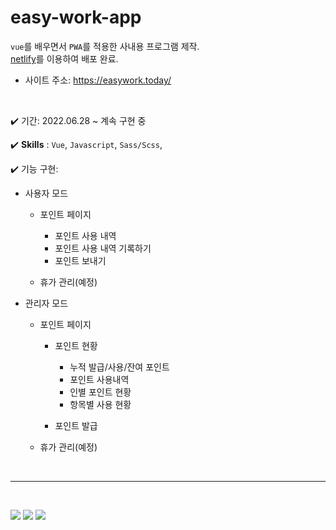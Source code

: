 # easy-work-app

`vue`를 배우면서 `PWA`를 적용한 사내용 프로그램 제작. <br />
[netlify](https://app.netlify.com/)를 이용하여 배포 완료.

- 사이트 주소: https://easywork.today/

<br />

✔️ 기간: 2022.06.28 ~ 계속 구현 중

✔️ **Skills** : `Vue`, `Javascript`, `Sass/Scss`,

✔️ 기능 구현:

- 사용자 모드

  - 포인트 페이지

    - 포인트 사용 내역
    - 포인트 사용 내역 기록하기
    - 포인트 보내기

  - 휴가 관리(예정)

- 관리자 모드

  - 포인트 페이지

    - 포인트 현황

      - 누적 발급/사용/잔여 포인트
      - 포인트 사용내역
      - 인별 포인트 현황
      - 항목별 사용 현황

    - 포인트 발급

  - 휴가 관리(예정)

<br />

---

<br />

![](https://velog.velcdn.com/images/april_5/post/983ad36c-bbd2-472b-b69a-818f4f4f9394/image.gif)
![](https://velog.velcdn.com/images/april_5/post/58d85c2e-7271-4511-a452-ceca598ace8c/image.gif)
![](https://velog.velcdn.com/images/april_5/post/66ba4d82-bceb-476e-b365-20a80027dfa7/image.gif)
